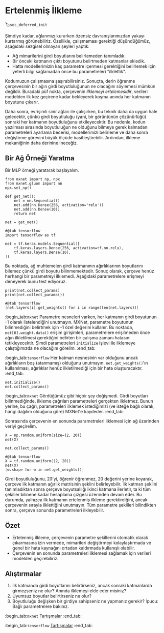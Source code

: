 # Ertelenmiş İlkleme
:label:`sec_deferred_init`

Şimdiye kadar, ağlarımızı kurarken özensiz davranışlarımızdan yakayı kurtarmış görünebiliriz. Özellikle, çalışmaması gerektiği düşündüğümüz, aşağıdaki sezgisel olmayan şeyleri yaptık:

* Ağ mimarilerini girdi boyutlarını belirlemeden tanımladık.
* Bir önceki katmanın çıktı boyutunu belirtmeden katmanlar ekledik.
* Hatta modellerimizin kaç parametre içermesi gerektiğini belirlemek için yeterli bilgi sağlamadan önce bu parametreleri "ilklettik".

Kodumuzun çalışmasına şaşırabilirsiniz. Sonuçta, derin öğrenme çerçevesinin bir ağın girdi boyutluluğunun ne olacağını söylemesi mümkün değildir. Buradaki püf nokta, çerçevenin *ilklemeyi ertelemesidir*, verileri modelden ilk kez geçirene kadar bekleyerek koşma anında her katmanın boyutunu çıkarır.

Daha sonra, evrişimli sinir ağları ile çalışırken, bu teknik daha da uygun hale gelecektir, çünkü girdi boyutluluğu (yani, bir görüntünün çözünürlüğü) sonraki her katmanın boyutluluğunu etkileyecektir. Bu nedenle, kodun yazılması sırasında boyutluluğun ne olduğunu bilmeye gerek kalmadan parametreleri ayarlama becerisi, modellerimizi belirleme ve daha sonra değiştirme görevini büyük ölçüde basitleştirebilir. Ardından, ilkleme mekaniğinin daha derinine ineceğiz.

## Bir Ağ Örneği Yaratma

Bir MLP örneği yaratarak başlayalım.

```{.python .input}
from mxnet import np, npx
from mxnet.gluon import nn
npx.set_np()

def get_net():
    net = nn.Sequential()
    net.add(nn.Dense(256, activation='relu'))
    net.add(nn.Dense(10))
    return net

net = get_net()
```

```{.python .input}
#@tab tensorflow
import tensorflow as tf

net = tf.keras.models.Sequential([
    tf.keras.layers.Dense(256, activation=tf.nn.relu),
    tf.keras.layers.Dense(10),
])
```

Bu noktada, ağ muhtemelen girdi katmanının ağırlıklarının boyutlarını bilemez çünkü girdi boyutu bilinmemektedir. Sonuç olarak, çerçeve henüz herhangi bir parametreyi ilklemedi. Aşağıdaki parametrelere erişmeyi deneyerek bunu test ediyoruz.

```{.python .input}
print(net.collect_params)
print(net.collect_params())
```

```{.python .input}
#@tab tensorflow
[net.layers[i].get_weights() for i in range(len(net.layers))]
```

:begin_tab:`mxnet`
Parametre nesneleri varken, her katmanın girdi boyutunun -1 olarak listelendiğini unutmayın. MXNet, parametre boyutunun bilinmediğini belirtmek için -1 özel değerini kullanır. Bu noktada, `net[0].weight.data()` erişim girişimleri, parametrelere erişilmeden önce ağın ilkletilmesi gerektiğini belirten bir çalışma zamanı hatasını tetikleyecektir. Şimdi parametreleri `initialize` işlevi ile ilklemeye çalıştığımızda ne olacağını görelim.
:end_tab:

:begin_tab:`tensorflow`
Her katman nesnesinin var olduğunu ancak ağırlıkların boş (atanmamış) olduğunu unutmayın. `net.get_weights()`'ın kullanılması, ağırlıklar henüz ilkletilmediği için bir hata oluşturacaktır.
:end_tab:

```{.python .input}
net.initialize()
net.collect_params()
```

:begin_tab:`mxnet`
Gördüğümüz gibi hiçbir şey değişmedi. Girdi boyutları bilinmediğinde, ilkleme çağrıları parametreleri gerçekten ilkletmez. Bunun yerine, bu çağrı, parametreleri ilklemek istediğimizi (ve isteğe bağlı olarak, hangi dağılım olduğuna göre) MXNet'e kaydeder.
:end_tab:

Sonrasında çerçevenin en sonunda parametreleri ilklemesi için ağ üzerinden veriyi geçirelim.

```{.python .input}
X = np.random.uniform(size=(2, 20))
net(X)

net.collect_params()
```

```{.python .input}
#@tab tensorflow
X = tf.random.uniform((2, 20))
net(X)
[w.shape for w in net.get_weights()]
```

Girdi boyutluluğunu, 20'yi, öğrenir öğrenmez, 20 değerini yerine koyarak, çerçeve ilk katmanın ağırlık matrisinin şeklini belirleyebilir. İlk katman şeklini tanımladıktan sonra çerçeve boyutsallığı ikinci katmana ilerletir, ta ki tüm şekiller bilinene kadar hesaplama çizgesi üzerinden devam eder. Bu durumda, yalnızca ilk katmanın ertelenmiş ilkleme gerektirdiğini, ancak çerçevenin sırayla ilklettiğini unutmayın. Tüm parametre şekilleri bilindikten sonra, çerçeve sonunda parametreleri ilkleyebilir.

## Özet

* Ertelenmiş ilkleme, çerçevenin parametre şekillerini otomatik olarak çıkarmasına izin vermede, mimarileri değiştirmeyi kolaylaştırmada ve genel bir hata kaynağını ortadan kaldırmada kullanışlı olabilir.
* Çerçevenin en sonunda parametreleri ilklemesi sağlamak için verileri modelden geçirebiliriz.

## Alıştırmalar

1. İlk katmanda girdi boyutlarını belirtirseniz, ancak sonraki katmanlarda girmezseniz ne olur? Anında ilklemeyi elde eder misiniz?
1. Uyumsuz boyutlar belirtirseniz ne olur?
1. Boyutluluğu değişken bir girdiye sahipseniz ne yapmanız gerekir? İpucu: Bağlı parametrelere bakınız.

:begin_tab:`mxnet`
[Tartışmalar](https://discuss.d2l.ai/t/280)
:end_tab:

:begin_tab:`tensorflow`
[Tartışmalar](https://discuss.d2l.ai/t/281)
:end_tab:
